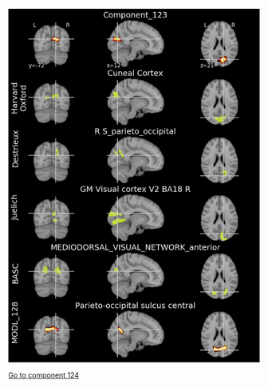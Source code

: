 


![123](preliminary/123.jpg "Component 123")

[Go to component 124](https://parietal-inria.github.io/MODL_atlas/512/124 "Component 124")